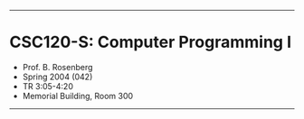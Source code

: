 ------

# CSC120-S: Computer Programming I

* Prof. B. Rosenberg
* Spring 2004 (042)
* TR 3:05-4:20
* Memorial Building, Room 300 

-----
